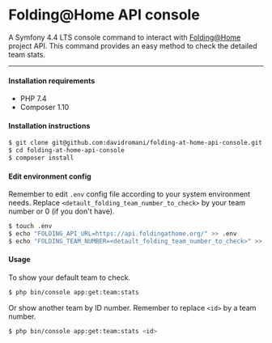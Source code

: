 Folding@Home API console
========================

A Symfony 4.4 LTS console command to interact with [Folding@Home](https://foldingathome.org) project API. This command provides an easy method to check the detailed team stats.

---

#### Installation requirements

* PHP 7.4
* Composer 1.10

#### Installation instructions

```bash
$ git clone git@github.com:davidromani/folding-at-home-api-console.git
$ cd folding-at-home-api-console
$ composer install
```

#### Edit environment config 

Remember to edit `.env` config file according to your system environment needs. Replace `<detault_folding_team_number_to_check>` by your team number or 0 (if you don't have).

```bash
$ touch .env
$ echo "FOLDING_API_URL=https://api.foldingathome.org/" >> .env
$ echo "FOLDING_TEAM_NUMBER=<detault_folding_team_number_to_check>" >> .env
```

#### Usage

To show your default team to check.

```bash
$ php bin/console app:get:team:stats
```

Or show another team by ID number. Remember to replace `<id>` by a team number.

```bash
$ php bin/console app:get:team:stats <id>
```
